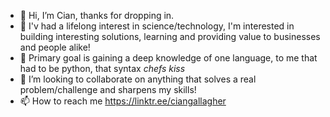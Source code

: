 - 👋 Hi, I’m Cian, thanks for dropping in.
- 👀 I'v had a lifelong interest in science/technology, I'm interested in building interesting solutions, learning and providing value to businesses and people alike! 
- 🌱 Primary goal is gaining a deep knowledge of one language, to me that had to be python, that syntax *chefs kiss*
- 💞️ I’m looking to collaborate on anything that solves a real problem/challenge and sharpens my skills!
- 📫 How to reach me https://linktr.ee/ciangallagher
